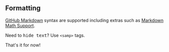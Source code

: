 ## Formatting

[GitHub Markdown] syntax are supported including extras such as [Markdown Math Support].

Need to <samp>hide text</samp>? Use `<samp>` tags.

That's it for now!

[Markdown Math Support]: https://acn.askclass.com/2022/06/20/markdown-math-support
[GitHub Markdown]: https://docs.github.com/en/get-started/writing-on-github/getting-started-with-writing-and-formatting-on-github
